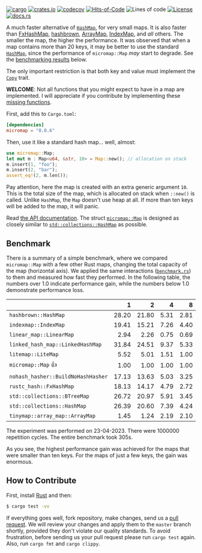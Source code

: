 [![cargo](https://github.com/yegor256/micromap/actions/workflows/cargo.yml/badge.svg)](https://github.com/yegor256/micromap/actions/workflows/cargo.yml)
[![crates.io](https://img.shields.io/crates/v/micromap.svg)](https://crates.io/crates/micromap)
[![codecov](https://codecov.io/gh/yegor256/micromap/branch/master/graph/badge.svg)](https://codecov.io/gh/yegor256/micromap)
[![Hits-of-Code](https://hitsofcode.com/github/yegor256/micromap)](https://hitsofcode.com/view/github/yegor256/micromap)
![Lines of code](https://img.shields.io/tokei/lines/github/yegor256/micromap)
[![License](https://img.shields.io/badge/license-MIT-green.svg)](https://github.com/yegor256/micromap/blob/master/LICENSE.txt)
[![docs.rs](https://img.shields.io/docsrs/micromap)](https://docs.rs/micromap/latest/micromap/)

A much faster alternative of [`HashMap`](https://doc.rust-lang.org/std/collections/struct.HashMap.html), 
for very small maps. 
It is also faster than
[FxHashMap](https://github.com/rust-lang/rustc-hash),
[hashbrown](https://github.com/rust-lang/hashbrown),
[ArrayMap](https://github.com/robjtede/tinymap),
[IndexMap](https://crates.io/crates/indexmap),
and _all_ others.
The smaller the map, the higher the performance. 
It was observed that when a map contains more than 20 keys, it may be better to use the standard 
[`HashMap`](https://doc.rust-lang.org/std/collections/struct.HashMap.html), since
the performance of `micromap::Map` _may_ start to degrade. 
See the [benchmarking results](#benchmark) below.

The only important restriction is that both key and value must implement 
the [`Copy`](https://doc.rust-lang.org/std/marker/trait.Copy.html) trait.

**WELCOME**: 
Not all functions that you might expect to have in a map are implemented. 
I will appreciate if you contribute by implementing these 
[missing functions](https://github.com/yegor256/micromap/issues).

First, add this to `Cargo.toml`:

```toml
[dependencies]
micromap = "0.0.6"
```

Then, use it like a standard hash map... well, almost:

```rust
use micromap::Map;
let mut m : Map<u64, &str, 10> = Map::new(); // allocation on stack
m.insert(1, "foo");
m.insert(2, "bar");
assert_eq!(2, m.len());
```

Pay attention, here the map is created with an extra generic argument `10`. This is 
the total size of the map, which is allocated on stack when `::new()` is called. 
Unlike `HashMap`, the `Map` doesn't use heap at all. If more than ten keys will be
added to the map, it will panic.

Read [the API documentation](https://docs.rs/micromap/latest/micromap/). The struct
[`micromap::Map`](https://docs.rs/micromap/latest/micromap/struct.Map.html) is designed as closely similar to 
[`std::collections::HashMap`](https://doc.rust-lang.org/std/collections/struct.HashMap.html) as possible.

## Benchmark

There is a summary of a simple benchmark, where we compared `micromap::Map` with
a few other Rust maps, changing the total capacity of the map (horizontal axis).
We applied the same interactions 
([`benchmark.rs`](https://github.com/yegor256/micromap/blob/master/tests/benchmark.rs)) 
to them and measured how fast they performed. In the following table, 
the numbers over 1.0 indicate performance gain, 
while the numbers below 1.0 demonstrate performance loss.

<!-- benchmark -->
| | 1 | 2 | 4 | 8 | 16 | 32 | 64 | 128 |
| --- | --: | --: | --: | --: | --: | --: | --: | --: |
| `hashbrown::HashMap` | 28.20 | 21.80 | 5.31 | 2.81 | 1.69 | 0.68 | 0.34 | 0.16 |
| `indexmap::IndexMap` | 19.41 | 15.21 | 7.26 | 4.40 | 2.65 | 1.32 | 0.66 | 0.33 |
| `linear_map::LinearMap` | 2.94 | 2.26 | 0.75 | 0.69 | 0.66 | 0.56 | 0.55 | 0.66 |
| `linked_hash_map::LinkedHashMap` | 31.84 | 24.51 | 9.37 | 5.33 | 4.18 | 1.69 | 0.87 | 0.43 |
| `litemap::LiteMap` | 5.52 | 5.01 | 1.51 | 1.00 | 0.82 | 0.51 | 0.33 | 0.22 |
| `micromap::Map` 👍 | 1.00 | 1.00 | 1.00 | 1.00 | 1.00 | 1.00 | 1.00 | 1.00 |
| `nohash_hasher::BuildNoHashHasher` | 17.13 | 13.63 | 5.03 | 3.25 | 1.43 | 0.66 | 0.33 | 0.16 |
| `rustc_hash::FxHashMap` | 18.13 | 14.17 | 4.79 | 2.72 | 1.82 | 0.59 | 0.31 | 0.15 |
| `std::collections::BTreeMap` | 26.72 | 20.97 | 5.91 | 3.45 | 2.92 | 1.54 | 0.69 | 0.38 |
| `std::collections::HashMap` | 26.39 | 20.60 | 7.39 | 4.24 | 2.75 | 1.34 | 0.67 | 0.34 |
| `tinymap::array_map::ArrayMap` | 1.45 | 1.24 | 2.19 | 2.10 | 2.38 | 2.46 | 2.79 | 2.80 |

The experiment was performed on 23-04-2023.
 There were 1000000 repetition cycles.
 The entire benchmark took 305s.

<!-- benchmark -->

As you see, the highest performance gain was achieved for the maps that were smaller than ten keys.
For the maps of just a few keys, the gain was enormous.

## How to Contribute

First, install [Rust](https://www.rust-lang.org/tools/install) and then:

```bash
$ cargo test -vv
```

If everything goes well, fork repository, make changes, send us a [pull request](https://www.yegor256.com/2014/04/15/github-guidelines.html).
We will review your changes and apply them to the `master` branch shortly,
provided they don't violate our quality standards. To avoid frustration,
before sending us your pull request please run `cargo test` again. Also, 
run `cargo fmt` and `cargo clippy`.
